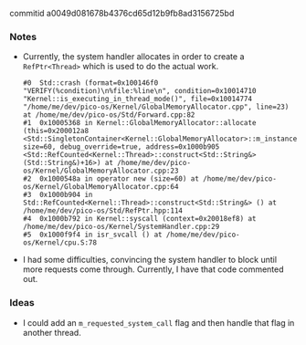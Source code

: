 commitid a0049d081678b4376cd65d12b9fb8ad3156725bd

### Notes

-   Currently, the system handler allocates in order to create a `RefPtr<Thread>` which is used to do the actual work.

    ```none
    #0  Std::crash (format=0x100146f0 "VERIFY(%condition)\n%file:%line\n", condition=0x10014710 "Kernel::is_executing_in_thread_mode()", file=0x10014774 "/home/me/dev/pico-os/Kernel/GlobalMemoryAllocator.cpp", line=23) at /home/me/dev/pico-os/Std/Forward.cpp:82
    #1  0x10005368 in Kernel::GlobalMemoryAllocator::allocate (this=0x200012a8 <Std::SingletonContainer<Kernel::GlobalMemoryAllocator>::m_instance>, size=60, debug_override=true, address=0x1000b905 <Std::RefCounted<Kernel::Thread>::construct<Std::String&>(Std::String&)+16>) at /home/me/dev/pico-os/Kernel/GlobalMemoryAllocator.cpp:23
    #2  0x1000548a in operator new (size=60) at /home/me/dev/pico-os/Kernel/GlobalMemoryAllocator.cpp:64
    #3  0x1000b904 in Std::RefCounted<Kernel::Thread>::construct<Std::String&> () at /home/me/dev/pico-os/Std/RefPtr.hpp:114
    #4  0x1000b792 in Kernel::syscall (context=0x20018ef8) at /home/me/dev/pico-os/Kernel/SystemHandler.cpp:29
    #5  0x1000f9f4 in isr_svcall () at /home/me/dev/pico-os/Kernel/cpu.S:78
    ```

-   I had some difficulties, convincing the system handler to block until more requests come through.
    Currently, I have that code commented out.

### Ideas

-   I could add an `m_requested_system_call` flag and then handle that flag in another thread.
